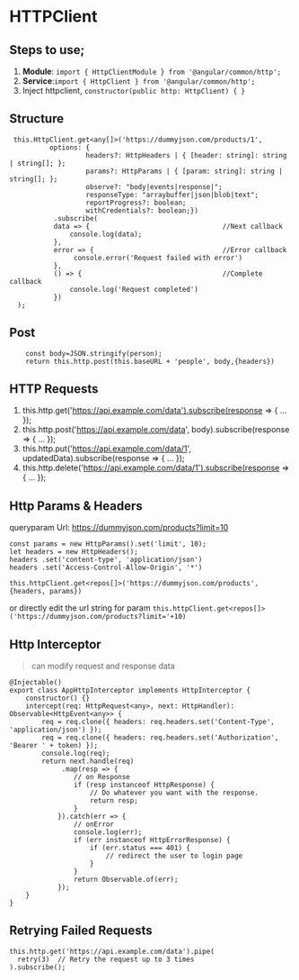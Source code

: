 # HTTPClient

## Steps to use;
1. **Module**: ```import { HttpClientModule } from '@angular/common/http';```  
2. **Service**:```import { HttpClient } from '@angular/common/http';```
3. Inject httpclient, ```constructor(public http: HttpClient) { }```


## Structure
```
 this.HttpClient.get<any[]>('https://dummyjson.com/products/1',
          options: {
                   headers?: HttpHeaders | { [header: string]: string | string[]; };
                   params?: HttpParams | { [param: string]: string | string[]; };
                   observe?: "body|events|response|";
                   responseType: "arraybuffer|json|blob|text";
                   reportProgress?: boolean; 
                   withCredentials?: boolean;})
           .subscribe(
           data => {                                 //Next callback
               console.log(data);
           },
           error => {                                //Error callback
                console.error('Request failed with error')    
           },
           () => {                                   //Complete callback
               console.log('Request completed')
           })
  );
```
## Post
```
    const body=JSON.stringify(person);
    return this.http.post(this.baseURL + 'people', body,{headers})
```

## HTTP Requests
1. this.http.get('https://api.example.com/data').subscribe(response => { ... });
2. this.http.post('https://api.example.com/data', body).subscribe(response => { ... });  
3. this.http.put('https://api.example.com/data/1', updatedData).subscribe(response => { ... });  
4. this.http.delete('https://api.example.com/data/1').subscribe(response => { ... });


## Http Params & Headers
queryparam Url: https://dummyjson.com/products?limit=10  
```
const params = new HttpParams().set('limit', 10);
let headers = new HttpHeaders();
headers .set('content-type', 'application/json')
headers .set('Access-Control-Allow-Origin', '*')

this.httpClient.get<repos[]>('https://dummyjson.com/products',{headers, params})
```
or directly edit the url string for param 
```this.httpClient.get<repos[]>('https://dummyjson.com/products?limit='+10)```  

## Http Interceptor  
> can modify request and response data  

```
@Injectable()
export class AppHttpInterceptor implements HttpInterceptor {
    constructor() {}
    intercept(req: HttpRequest<any>, next: HttpHandler): Observable<HttpEvent<any>> {
        req = req.clone({ headers: req.headers.set('Content-Type', 'application/json') });
        req = req.clone({ headers: req.headers.set('Authorization', 'Bearer ' + token) });
        console.log(req);
        return next.handle(req)
             .map(resp => {
                // on Response
                if (resp instanceof HttpResponse) {
                    // Do whatever you want with the response.
                    return resp;
                }
            }).catch(err => {
                // onError
                console.log(err);
                if (err instanceof HttpErrorResponse) {
                    if (err.status === 401) {
                        // redirect the user to login page
                    }
                }
                return Observable.of(err);
            });
    }
}
```

## Retrying Failed Requests
```
this.http.get('https://api.example.com/data').pipe(
  retry(3)  // Retry the request up to 3 times
).subscribe();
```